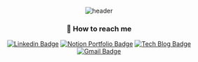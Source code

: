 <div align="center">

![header](https://capsule-render.vercel.app/api?type=wave&color=FFCDC5&fontColor=3CB371&animation=fadeIn&height=300&section=header&text=Hi,%20this%20is%20Suzie%20👋&fontSize=70)

### 👀 How to reach me

[![Linkedin Badge](https://img.shields.io/badge/-LinkedIn-blue?style=flat-square&logo=Linkedin&logoColor=white&link=https://www.linkedin.com/in/suzie-soojin-lee-2b18481ba/)](https://www.linkedin.com/in/suzie-soojin-lee-2b18481ba/) [![Notion Portfolio Badge](https://img.shields.io/badge/Portfolio-181717?style=flat-square&logo=Notion&logoColor=white)](https://suzieep.notion.site/Portfolio-926151aa76ff48d39645f2325cf29242) [![Tech Blog Badge](https://img.shields.io/badge/Devlog-11B48A?style=flat-square&logo=Vimeo&logoColor=white&link=https://velog.io/@suzieep)](https://velog.io/@suzieep) [![Gmail Badge](https://img.shields.io/badge/Gmail-d14836?style=flat-square&logo=Gmail&logoColor=white&link=mailto:wnsuwls@gmail.com)](mailto:wnsuwls@gmail.com)

</div>
<br/>
<br/>
